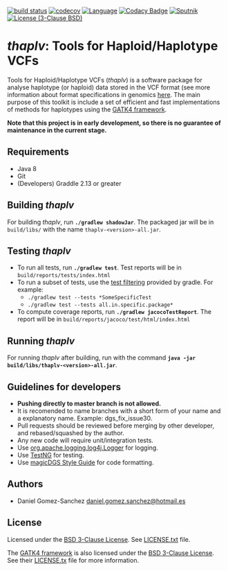 [![build status](https://api.travis-ci.org/magicDGS/thaplv.svg?branch=master)](https://travis-ci.org/magicDGS/thaplv)
[![codecov](https://codecov.io/gh/magicDGS/thaplv/branch/master/graph/badge.svg)](https://codecov.io/gh/magicDGS/thaplv)
[![Language](http://img.shields.io/badge/language-java-brightgreen.svg)](https://www.java.com/)
[![Codacy Badge](https://api.codacy.com/project/badge/Grade/93781039ef634e549af9305a3448fbf6)](https://www.codacy.com/app/daniel-gomez-sanchez/thaplv?utm_source=github.com&amp;utm_medium=referral&amp;utm_content=magicDGS/thaplv&amp;utm_campaign=Badge_Grade)
[![Sputnik](https://sputnik.ci/conf/badge)](https://sputnik.ci/app#/builds/magicDGS/thaplv)
[![License (3-Clause BSD)](https://img.shields.io/badge/license-BSD%203--Clause-blue.svg)](https://opensource.org/licenses/BSD-3-Clause)


_thaplv_: Tools for Haploid/Haplotype VCFs
=======================================

Tools for Haploid/Haplotype VCFs (_thaplv_) is a software package for analyse haplotype (or haploid) data stored in the
VCF format (see more information about format specifications in genomics [here](http://samtools.github.io/hts-specs/).
The main purpose of this toolkit is include a set of efficient and fast implementations of methods for haplotypes using
the [GATK4 framework](https://github.com/broadinstitute/gatk).

__Note that this project is in early development, so there is no guarantee of maintenance in the current stage.__


## Requirements

* Java 8
* Git
* (Developers) Graddle 2.13 or greater


## Building _thaplv_

For building _thaplv_, run __`./gradlew shadowJar`__. The packaged jar will be in `build/libs/` with the name
`thaplv-<version>-all.jar`.


## Testing _thaplv_

* To run all tests, run __`./gradlew test`__. Test reports will be in `build/reports/tests/index.html`
* To run a subset of tests, use the [test filtering](https://docs.gradle.org/current/userguide/java_plugin.html#test_filtering)
provided by gradle. For example:
  - `./gradlew test --tests *SomeSpecificTest`
  - `./gradlew test --tests all.in.specific.package*`
* To compute coverage reports, run __`./gradlew jacocoTestReport`__. The report will be in `build/reports/jacoco/test/html/index.html`


## Running _thaplv_

For running _thaplv_ after building, run with the command __`java -jar build/libs/thaplv-<version>-all.jar`__.


## Guidelines for developers

* __Pushing directly to master branch is not allowed.__
* It is recomended to name branches with a short form of your name and a explanatory name. Example: dgs_fix_issue30.
* Pull requests should be reviewed before merging by other developer, and rebased/squashed by the author.
* Any new code will require unit/integration tests.
* Use [org.apache.logging.log4j.Logger](https://logging.apache.org/log4j/2.0/log4j-api/apidocs/org/apache/logging/log4j/Logger.html)
for logging.
* Use [TestNG](http://testng.org/doc/index.html) for testing.
* Use [magicDGS Style Guide](https://github.com/magicDGS/styleguide) for code formatting.


## Authors

* Daniel Gomez-Sanchez <daniel.gomez.sanchez@hotmail.es>


## License

Licensed under the [BSD 3-Clause License](https://opensource.org/licenses/BSD-3-Clause).
See [LICENSE.txt](https://github.com/magicDGS/thaplv/blob/master/LICENSE.txt) file.

The [GATK4 framework](https://github.com/broadinstitute/gatk) is also licensed under the
[BSD 3-Clause License](https://opensource.org/licenses/BSD-3-Clause).
See their [LICENSE.tx](https://github.com/broadinstitute/gatk/blob/master/LICENSE.TXT) file for more information.

